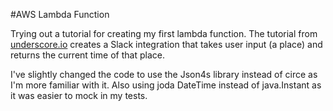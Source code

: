 #AWS Lambda Function

Trying out a tutorial for creating my first lambda function. The tutorial from
[underscore.io](http://underscore.io/blog/posts/2016/02/01/aws-lambda.html) creates
a Slack integration that takes user input (a place) and returns the current time of that place.

I've slightly changed the code to use the Json4s library instead of circe as I'm more familiar with it.
Also using joda DateTime instead of java.Instant as it was easier to mock in my tests.